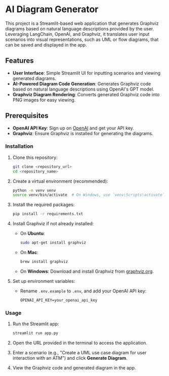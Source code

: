# AI Diagram Generator

This project is a Streamlit-based web application that generates Graphviz diagrams based on natural language descriptions provided by the user. Leveraging LangChain, OpenAI, and Graphviz, it translates user input scenarios into visual representations, such as UML or flow diagrams, that can be saved and displayed in the app.

## Features
- **User Interface**: Simple Streamlit UI for inputting scenarios and viewing generated diagrams.
- **AI-Powered Diagram Code Generation**: Generates Graphviz code based on natural language descriptions using OpenAI's GPT model.
- **Graphviz Diagram Rendering**: Converts generated Graphviz code into PNG images for easy viewing.

## Prerequisites
- **OpenAI API Key**: Sign up on [OpenAI](https://openai.com/) and get your API key.
- **Graphviz**: Ensure Graphviz is installed for generating the diagrams.

### Installation

1. Clone this repository:
    ```bash
    git clone <repository_url>
    cd <repository_name>
    ```

2. Create a virtual environment (recommended):
    ```bash
    python -m venv venv
    source venv/bin/activate  # On Windows, use `venv\Scripts\activate`
    ```

3. Install the required packages:
    ```bash
    pip install -r requirements.txt
    ```

4. Install Graphviz if not already installed:
    - On **Ubuntu**:
        ```bash
        sudo apt-get install graphviz
        ```
    - On **Mac**:
        ```bash
        brew install graphviz
        ```
    - On **Windows**:
        Download and install Graphviz from [graphviz.org](https://graphviz.org/download/).

5. Set up environment variables:
    - Rename `.env.example` to `.env`, and add your OpenAI API key:
        ```env
        OPENAI_API_KEY=your_openai_api_key
        ```

### Usage

1. Run the Streamlit app:
    ```bash
    streamlit run app.py
    ```

2. Open the URL provided in the terminal to access the application.

3. Enter a scenario (e.g., "Create a UML use case diagram for user interaction with an ATM") and click **Generate Diagram**.

4. View the Graphviz code and generated diagram in the app.